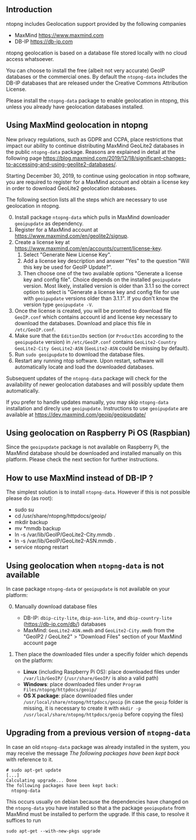 ## Introduction

ntopng includes Geolocation support provided by the following companies
- MaxMind https://www.maxmind.com
- DB-IP https://db-ip.com

ntopng geolocation is based on a database file stored locally with no cloud access whatsoever.

You can choose to install the free (albeit not very accurate) GeoIP databases or the commercial ones.
By default the `ntopng-data` includes the DB-IP databases that are released under the Creative Commons Attribution License.

Please install the `ntopng-data` package to enable geolocation in ntopng, this unless you already have geolocation databases installed.

## Using MaxMind geolocation in ntopng

New privacy regulations, such as GDPR and CCPA, place restrictions that impact our ability to continue distributing MaxMind GeoLite2 databases in the public `ntopng-data` package. Reasons are explained in detail at the following page https://blog.maxmind.com/2019/12/18/significant-changes-to-accessing-and-using-geolite2-databases/.

Starting December 30, 2019, to continue using geolocation in ntop software, you are required to register for a MaxMind account and obtain a license key in order to download GeoLite2 geolocation databases.

The following section lists all the steps which are necessary to use geolocation in ntopng.

0. Install package `ntopng-data` which pulls in MaxMind downloader `geoipupdate` as dependency.
1. Register for a MaxMind account at https://www.maxmind.com/en/geolite2/signup.
2. Create a license key at https://www.maxmind.com/en/accounts/current/license-key.
    1. Select "Generate New License Key".
    2. Add a license key description and answer "Yes" to the question "Will this key be used for GeoIP Update?".
    3. Then choose one of the two available options "Generate a license key and config file". Choice depends on the installed `geoipupdate` version. Most likely, installed version is older than 3.1.1 so the correct option to select is "Generate a license key and config file for use with `geoipupdate` versions older than 3.1.1". If you don't know the version type `geoipupdate -V`.
3. Once the license is created, you will be promted to download file `GeoIP.conf` which contains account id and license key necessary to download the databases. Download and place this file in `/etc/GeoIP.conf`.
4. Make sure that the `EditionIDs` section (or `ProductIds` according to the `geoipupdate` version) in `/etc/GeoIP.conf` contains `GeoLite2-Country GeoLite2-City GeoLite2-ASN` (`GeoLite2-ASN` could be missing by default).
5. Run `sudo geoipupdate` to download the database files.
6. Restart any running ntop software. Upon restart, software will automatically locate and load the downloaded databases.

Subsequent updates of the `ntopng-data` package will check for the availability of newer geolocation databases and will possibly update them automatically.

If you prefer to handle updates manually, you may skip `ntopng-data` installation and direcly use `geoipupdate`. Instructions to use `geoipupdate` are available at https://dev.maxmind.com/geoip/geoipupdate/

## Using geolocation on Raspberry Pi OS (Raspbian)

Since the `geoipupdate` package is not available on Raspberry Pi, the MaxMind database should be downloaded and installed manually on this platform. Please check the next section for further instructions.

## How to use MaxMind instead of DB-IP ?

The simplest solution is to install `ntopng-data`. However if this is not possible please do (as root):
- sudo su
- cd /usr/share/ntopng/httpdocs/geoip/
- mkdir backup
- mv *mmdb backup
- ln -s /var/lib/GeoIP/GeoLite2-City.mmdb .
- ln -s /var/lib/GeoIP/GeoLite2-ASN.mmdb .
- service ntopng restart


## Using geolocation when `ntopng-data` is not available

In case package `ntopng-data` or `geoipupdate` is not available on your platform:

0. Manually download database files
   - DB-IP: `dbip-city-lite`, `dbip-asn-lite`, and `dbip-country-lite` (https://db-ip.com/db/) databases
   - MaxMind: `GeoLite2-ASN.mmdb` and `GeoLite2-City.mmdb` from the "GeoIP2 / GeoLite2" > "Download Files" section of your MaxMind account page
   
1. Then place the downloaded files under a specifiy folder which depends on the platform:

    - **Linux** (including Raspberry Pi OS): place downloaded files under `/var/lib/GeoIP/` (`/usr/share/GeoIP/` is also a valid path)
    - **Windows**: place downloaded files under `Program Files/ntopng/httpdocs/geoip/`
    - **OS X package**: place downloaded files under `/usr/local/share/ntopng/httpdocs/geoip` (in case the `geoip` folder is missing, it is necessary to create it with `mkdir -p /usr/local/share/ntopng/httpdocs/geoip` before copying the files)

## Upgrading from a previous version of `ntopng-data`

In case an old `ntopng-data` package was already installed in the system, you may receive the message _The following packages have been kept back_ with reference to it. 

```
# sudo apt-get update
[...]
Calculating upgrade... Done
The following packages have been kept back:
  ntopng-data
```

This occurs usually on debian because the dependencies have changed on the `ntopng-data` you have installed so that a the package `geoipupdate` from MaxMind must be installed to perform the upgrade. If this case, to resolve it suffices to run

```
sudo apt-get --with-new-pkgs upgrade
```
